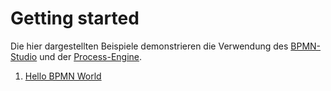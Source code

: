 # Getting started

Die hier dargestellten Beispiele demonstrieren die Verwendung des
[BPMN-Studio](./../../README.md#bpmn-studio) und der
[Process-Engine](./../../README.md#process-engine).

1. [Hello BPMN World](./hello-bpmn-world.md)
